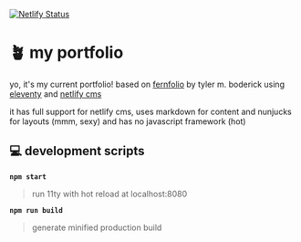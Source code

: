 [![Netlify Status](https://api.netlify.com/api/v1/badges/c029c53f-9757-4009-841c-de2722305853/deploy-status)](https://app.netlify.com/sites/louismitc-portfolio/deploys)

# 🪴 my portfolio
yo, it's my current portfolio! based on [fernfolio](https://fernfolio.netlify.app/) by tyler m. boderick using [eleventy](https://www.11ty.io/) and [netlify cms](https://www.netlifycms.org/)

it has full support for netlify cms, uses markdown for content and nunjucks for layouts (mmm, sexy) and has no javascript framework (hot)


## 💻 development scripts

**`npm start`**

> run 11ty with hot reload at localhost:8080

**`npm run build`**

> generate minified production build
